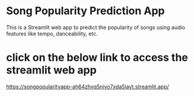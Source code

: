 #  Song Popularity Prediction App

This is a Streamlit web app to predict the popularity of songs using audio features like tempo, danceability, etc.

# click on the below link to access the streamlit web app
https://songpopularityapp-ah64zhvq5njvo7xda5layt.streamlit.app/

